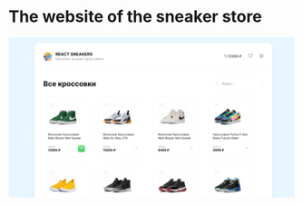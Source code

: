 # The website of the sneaker store

<img src="https://github.com/cborovskoy/cborovskoy/blob/9c77d2c30f927a96e437f27f5db0972e2cd95e27/pics/projects/react-sneakers.jpg"  />
